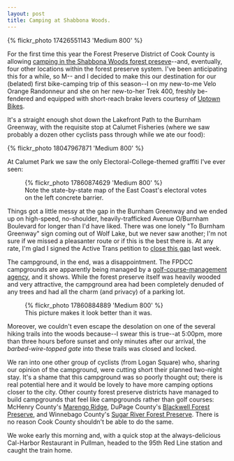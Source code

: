 ```yaml
---
layout: post
title: Camping at Shabbona Woods.
---
```


{% flickr_photo 17426551143 'Medium 800' %}

For the first time this year the Forest Preserve District of Cook
County is allowing [camping in the Shabbona Woods forest
preseve](http://fpdcc.com/camping/camp-shabbona-woods/)--and,
eventually, four other locations within the forest preserve
system. I've been anticipating this for a while, so M-- and I decided
to make this our destination for our (belated) first bike-camping trip
of this season--I on my new-to-me Velo Orange Randonneur and she on
her new-to-her Trek 400, freshly be-fendered and equipped with
short-reach brake levers courtesy of [Uptown
Bikes](http://www.uptownbikes.com/).

It's a straight enough shot down the Lakefront Path to the Burnham
Greenway, with the requisite stop at Calumet Fisheries (where we saw
probably a dozen other cyclists pass through while we ate our
food):

{% flickr_photo 18047967871 'Medium 800' %}

At Calumet Park we saw the only Electoral-College-themed graffiti I've
ever seen:

<figure>
{% flickr_photo 17860874629 'Medium 800' %}
<figcaption>Note the state-by-state map of the East Coast's electoral votes on the left concrete barrier.</figcaption>
</figure>

Things got a little messy at the gap in the Burnham Greenway and we
ended up on high-speed, no-shoulder, heavily-trafficked Avenue
O/Burnham Boulevard for longer than I'd have liked. There was one
lonely "To Burnham Greenway" sign coming out of Wolf Lake, but we
never saw another; I'm not sure if we missed a pleasanter route or if
this is the best there is. At any rate, I'm glad I signed the Active
Trans petition to [close this
gap](http://activetrans.org/blog/support-closing-gap-burnham-greenway)
last week.

The campground, in the end, was a disappointment. The FPDCC
campgrounds are apparently being managed by a [golf-course-management
agency](http://www.billycaspergolf.com/), and it shows. While the
forest preserve itself was heavily wooded and very attractive, the
campground area had been completely denuded of any trees and had all
the charm (and privacy) of a parking lot.

<figure>
{% flickr_photo 17860884889 'Medium 800' %}
<figcaption>This picture makes it look better than it was.</figcaption>
</figure>

Moreover, we couldn't even escape the desolation on one of the several
hiking trails into the woods because--I swear this is true--at
5:00pm, more than three hours before sunset and only minutes after our
arrival, the _barbed-wire-topped gate_ into these trails was closed
and locked.

We ran into one other group of cyclists (from Logan Square) who,
sharing our opinion of the campground, were cutting short their
planned two-night stay. It's a shame that this campground was so
poorly thought out; there is real potential here and it would be
lovely to have more camping options closer to the city. Other county
forest preserve districts have managed to build campgrounds that feel
like campgrounds rather than golf courses: McHenry County's [Marengo
Ridge](/marengo-ridge/), DuPage County's [Blackwell Forest
Preserve](/blackwell-forest-preserve/), and Winnebago County's [Sugar
River Forest Preserve](/sugar-river/). There is no reason Cook County
shouldn't be able to do the same.

We woke early this morning and, with a quick stop at the
always-delicious Cal-Harbor Restaurant in Pullman, headed to the
95th Red Line station and caught the train home.